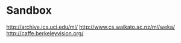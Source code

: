 # Sandbox

http://archive.ics.uci.edu/ml/
http://www.cs.waikato.ac.nz/ml/weka/
http://caffe.berkeleyvision.org/
